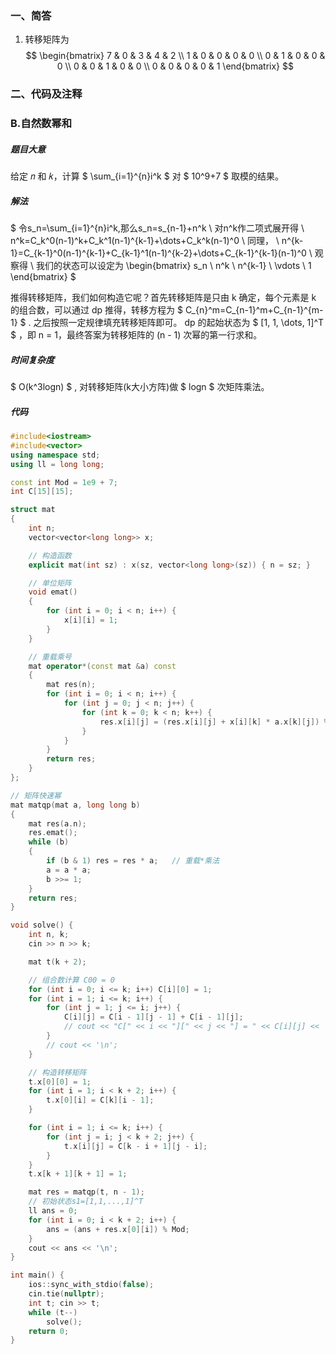 ### 一、简答
1. 转移矩阵为
$$
  \begin{bmatrix}
   7 & 0 & 3 & 4 & 2 \\
   1 & 0 & 0 & 0 & 0 \\
   0 & 1 & 0 & 0 & 0 \\
   0 & 0 & 1 & 0 & 0 \\
   0 & 0 & 0 & 0 & 1
  \end{bmatrix} 
$$

### 二、代码及注释

### B.自然数幂和

##### 题目大意
给定 𝑛 和 𝑘，计算 $ \sum_{i=1}^{n}i^k $ 对 $ 10^9+7 $ 取模的结果。
##### 解法
$ 令s_n=\sum_{i=1}^{n}i^k,那么s_n=s_{n-1}+n^k \\
对n^k作二项式展开得 \\
n^k=C_k^0(n-1)^k+C_k^1(n-1)^{k-1}+\dots+C_k^k(n-1)^0 \\
同理， \\
n^{k-1}=C_{k-1}^0(n-1)^{k-1}+C_{k-1}^1(n-1)^{k-2}+\dots+C_{k-1}^{k-1}(n-1)^0 \\
观察得 \\
我们的状态可以设定为
  \begin{bmatrix}
   s_n \\ n^k \\ n^{k-1} \\ \vdots \\ 1
  \end{bmatrix} 
$

推得转移矩阵，我们如何构造它呢？首先转移矩阵是只由 k 确定，每个元素是 k 的组合数，可以通过 dp 推得，转移方程为 $ C_{n}^m=C_{n-1}^m+C_{n-1}^{m-1} $ .
之后按照一定规律填充转移矩阵即可。
dp 的起始状态为 $ [1, 1, \dots, 1]^T $ ，即 n = 1，最终答案为转移矩阵的 (n - 1) 次幂的第一行求和。
##### 时间复杂度
$ O(k^3logn) $ , 对转移矩阵(k大小方阵)做 $ logn $ 次矩阵乘法。
##### 代码
```cpp
#include<iostream>
#include<vector>
using namespace std;
using ll = long long;

const int Mod = 1e9 + 7;
int C[15][15];

struct mat
{
	int n;
	vector<vector<long long>> x;

	// 构造函数
	explicit mat(int sz) : x(sz, vector<long long>(sz)) { n = sz; }

	// 单位矩阵
	void emat()
	{
		for (int i = 0; i < n; i++) {
			x[i][i] = 1;
		}
	}

	// 重载乘号
	mat operator*(const mat &a) const
	{
		mat res(n);
		for (int i = 0; i < n; i++) {
			for (int j = 0; j < n; j++) {
				for (int k = 0; k < n; k++) {
					res.x[i][j] = (res.x[i][j] + x[i][k] * a.x[k][j]) % Mod;
				}
			}
		}
		return res;
	}
};

// 矩阵快速幂
mat matqp(mat a, long long b)
{
	mat res(a.n);
	res.emat();
	while (b)
	{
		if (b & 1) res = res * a;	// 重载*乘法
		a = a * a;
		b >>= 1;
	}
	return res;
}

void solve() {
    int n, k;
    cin >> n >> k;

    mat t(k + 2);

    // 组合数计算 C00 = 0
    for (int i = 0; i <= k; i++) C[i][0] = 1;
    for (int i = 1; i <= k; i++) {
        for (int j = 1; j <= i; j++) {
            C[i][j] = C[i - 1][j - 1] + C[i - 1][j];
            // cout << "C[" << i << "][" << j << "] = " << C[i][j] << ' ';
        }
        // cout << '\n';
    }

    // 构造转移矩阵
    t.x[0][0] = 1;
    for (int i = 1; i < k + 2; i++) {
        t.x[0][i] = C[k][i - 1];
    }

    for (int i = 1; i <= k; i++) {
        for (int j = i; j < k + 2; j++) {
            t.x[i][j] = C[k - i + 1][j - i];
        }
    }
    t.x[k + 1][k + 1] = 1;

    mat res = matqp(t, n - 1);
    // 初始状态s1=[1,1,...,1]^T
    ll ans = 0;
    for (int i = 0; i < k + 2; i++) {
        ans = (ans + res.x[0][i]) % Mod;
    }
    cout << ans << '\n';
}

int main() {
    ios::sync_with_stdio(false);
    cin.tie(nullptr);
    int t; cin >> t;
    while (t--)
        solve();
    return 0;
}

```